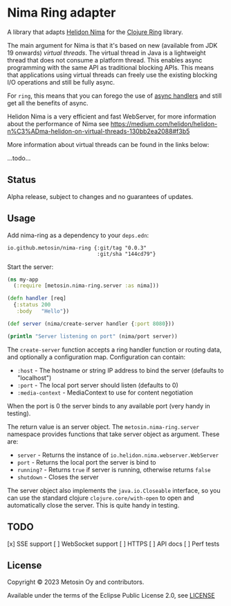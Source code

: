 # Nima Ring adapter

A library that adapts [Helidon Níma](https://helidon.io/nima) for the [Clojure Ring](https://github.com/ring-clojure/ring) library.

The main argument for Níma is that it's based on new (available from JDK 19 onwards) _virtual threads_. The virtual thread in Java is a lightweight thread that does not consume a platform thread. This enables async programming with the same API as traditional blocking APIs. This means that applications using virtual threads can freely use the existing blocking I/O operations and still be fully async.

For `ring`, this means that you can forego the use of [async handlers](https://github.com/ring-clojure/ring/wiki/Concepts#handlers) and still get all the benefits of async.

Helidon Nima is a very efficient and fast WebServer, for more information about the performance of Nima see https://medium.com/helidon/helidon-n%C3%ADma-helidon-on-virtual-threads-130bb2ea2088#f3b5

More information about virtual threads can be found in the links below:

...todo...

## Status

Alpha release, subject to changes and no guarantees of updates.

## Usage

Add nima-ring as a dependency to your `deps.edn`:

```
io.github.metosin/nima-ring {:git/tag "0.0.3"
                             :git/sha "144cd79"}
```

Start the server:

```clj
(ns my-app
  (:require [metosin.nima-ring.server :as nima]))

(defn handler [req]
  {:status 200
   :body   "Hello"})

(def server (nima/create-server handler {:port 8080}))

(println "Server listening on port" (nima/port server))
```

The `create-server` function accepts a ring handler function or routing data, and optionally a
configuration map. Configuration can contain:

- `:host` - The hostname or string IP address to bind the server (defaults to "localhost")
- `:port` - The local port server should listen (defaults to 0)
- `:media-context` - MediaContext to use for content negotiation

When the port is 0 the server binds to any available port (very handy in testing).

The return value is an server object. The `metosin.nima-ring.server` namespace
provides functions that take server object as argument. These are:

- `server` - Returns the instance of `io.helidon.nima.webserver.WebServer`
- `port` - Returns the local port the server is bind to
- `running?` - Returns `true` if server is running, otherwise returns `false`
- `shutdown` - Closes the server

The server object also implements the `java.io.Closeable` interface, so you can use the
standard clojure `clojure.core/with-open` to open and automatically close the server. This
is quite handy in testing.

## TODO

[x] SSE support
[ ] WebSocket support
[ ] HTTPS
[ ] API docs
[ ] Perf tests

## License

Copyright © 2023 Metosin Oy and contributors.

Available under the terms of the Eclipse Public License 2.0, see [LICENSE](./LICENSE)
